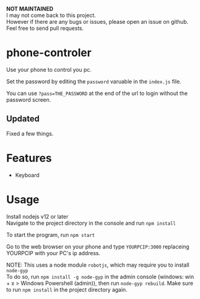 **NOT MAINTAINED**  
I may not come back to this project.  
However if there are any bugs or issues, please open an issue on github.  
Feel free to send pull requests.

# phone-controler
Use your phone to control you pc.

Set the password by editing the `password` varuable in the `index.js` file.

You can use `?pass=THE_PASSWORD` at the end of the url to login without the password screen.

## Updated
Fixed a few things.

# Features
- Keyboard

# Usage
Install nodejs v12 or later  
Navigate to the project directory in the console and run `npm install`  

To start the program, run `npm start`  

Go to the web browser on your phone and type `YOURPCIP:3000` replaceing YOURPCIP with your PC's ip address.  

NOTE: This uses a node module `robotjs`, which may require you to install `node-gyp`  
To do so, run `npm install -g node-gyp` in the admin console (windows: win + x > Windows Powershell (admin)), then run `node-gyp rebuild`. Make sure to run `npm install` in the project directory again.